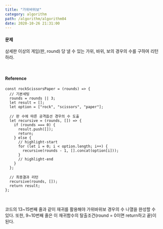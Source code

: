 ```yaml
---
title: "가위바위보"
category: algorithm
path: /algorithm/algorithm04
date: 2020-10-26 21:31:00
---
```


#### 문제

삼세판 이상의 게임(판, round) 당 낼 수 있는 가위, 바위, 보의 경우의 수를 구하여 리턴하라.

<br>

#### Reference

```jsx{numberLines: true}
const rockScissorsPaper = (rounds) => {
  // 기본세팅
  rounds = rounds || 3;
  let result = [];
  let option = ["rock", "scissors", "paper"];

  // 판 수에 따른 공격옵션 경우의 수 도출
  let recursive = (rounds, []) => {
    if (rounds === 0) {
      result.push([]);
      return;
    } else {
      // highlight-start
      for (let i = 0; i < option.length; i++) {
        recursive(rounds - 1, [].concat(option[i]));
      }
      // highlight-end
    }
  };

  // 최종결과 리턴
  recursive(rounds, []);
  return result;
};
```

<br>

코드의 13~15번째 줄과 같이 재귀를 활용해야 가위바위보 경우의 수 나열을 완성할 수 있다. 또한, 9~10번째 줄은 이 재귀함수의 탈출조건(round = 0이면 return하고 끝)이 된다.
